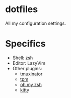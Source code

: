 dotfiles
========

All my configuration settings.


Specifics
==========
- Shell: zsh
- Editor: LazyVim
- Other plugins:
  - [tmuxinator](https://github.com/tmuxinator/tmuxinator)
  - [tpm](https://github.com/tmux-plugins/tpm)
  - [oh my zsh](https://ohmyz.sh/)
  - [kitty](https://sw.kovidgoyal.net/kitty/)

